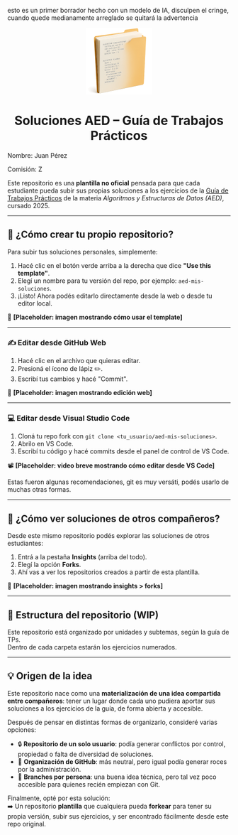 esto es un primer borrador hecho con un modelo de IA, disculpen el cringe, cuando quede medianamente arreglado se quitará la advertencia

<p align="center">
  <img src="assets/logo.png" alt="Logo del proyecto" width="150"/>
</p>

<h1 align="center">Soluciones AED – Guía de Trabajos Prácticos</h1>

Nombre: Juan Pérez

Comisión: Z

Este repositorio es una **plantilla no oficial** pensada para que cada estudiante pueda subir sus propias soluciones a los ejercicios de la [Guía de Trabajos Prácticos](https://aed-frre.github.io/) de la materia *Algoritmos y Estructuras de Datos (AED)*, cursado 2025.

---

## 🚀 ¿Cómo crear tu propio repositorio?

Para subir tus soluciones personales, simplemente:

1. Hacé clic en el botón verde arriba a la derecha que dice **"Use this template"**.
2. Elegí un nombre para tu versión del repo, por ejemplo: `aed-mis-soluciones`.
3. ¡Listo! Ahora podés editarlo directamente desde la web o desde tu editor local.

📸 **[Placeholder: imagen mostrando cómo usar el template]**

---

### ✍️ Editar desde GitHub Web

1. Hacé clic en el archivo que quieras editar.
2. Presioná el ícono de lápiz ✏️.
3. Escribí tus cambios y hacé "Commit".

📸 **[Placeholder: imagen mostrando edición web]**

---

### 💻 Editar desde Visual Studio Code

1. Cloná tu repo fork con `git clone <tu_usuario/aed-mis-soluciones>`.
2. Abrilo en VS Code.
3. Escribí tu código y hacé commits desde el panel de control de VS Code.

📽️ **[Placeholder: video breve mostrando cómo editar desde VS Code]**

Estas fueron algunas recomendaciones, git es muy versáti, podés usarlo de muchas otras formas.

---

## 🔎 ¿Cómo ver soluciones de otros compañeros?

Desde este mismo repositorio podés explorar las soluciones de otros estudiantes:

1. Entrá a la pestaña **Insights** (arriba del todo).
2. Elegí la opción **Forks**.
3. Ahí vas a ver los repositorios creados a partir de esta plantilla.

📸 **[Placeholder: imagen mostrando insights > forks]**

---

## 📁 Estructura del repositorio (WIP)

Este repositorio está organizado por unidades y subtemas, según la guía de TPs.  
Dentro de cada carpeta estarán los ejercicios numerados.

---

## 💡 Origen de la idea

Este repositorio nace como una **materialización de una idea compartida entre compañeros**: tener un lugar donde cada uno pudiera aportar sus soluciones a los ejercicios de la guía, de forma abierta y accesible.

Después de pensar en distintas formas de organizarlo, consideré varias opciones:

- 🔒 **Repositorio de un solo usuario**: podía generar conflictos por control, propiedad o falta de diversidad de soluciones.
- 🏢 **Organización de GitHub**: más neutral, pero igual podía generar roces por la administración.
- 🧪 **Branches por persona**: una buena idea técnica, pero tal vez poco accesible para quienes recién empiezan con Git.

Finalmente, opté por esta solución:  
➡️ Un repositorio **plantilla** que cualquiera pueda **forkear** para tener su propia versión, subir sus ejercicios, y ser encontrado fácilmente desde este repo original.


